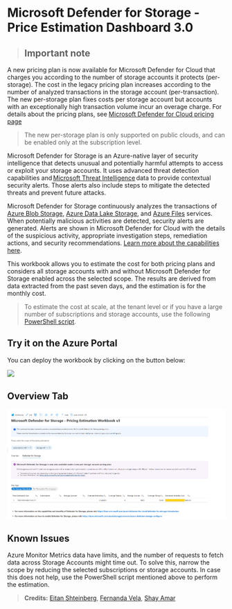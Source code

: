 # Microsoft Defender for Storage - Price Estimation Dashboard 3.0

> ## Important note
>  
A new pricing plan is now available for Microsoft Defender for Cloud that charges you according to the number of storage accounts it protects (per-storage). The cost in the legacy pricing plan increases according to the number of analyzed transactions in the storage account (per-transaction). The new per-storage plan fixes costs per storage account but accounts with an exceptionally high transaction volume incur an overage charge. For details about the pricing plans, see [Microsoft Defender for Cloud pricing page](https://azure.microsoft.com/pricing/details/defender-for-cloud/)

> The new per-storage plan is only supported on public clouds, and can be enabled only at the subscription level.

Microsoft Defender for Storage is an Azure-native layer of security intelligence that detects unusual and potentially harmful attempts to access or exploit your storage accounts. It uses advanced threat detection capabilities and [Microsoft Threat Intelligence](https://go.microsoft.com/fwlink/?linkid=2128684) data to provide contextual security alerts. Those alerts also include steps to mitigate the detected threats and prevent future attacks.

Microsoft Defender for Storage continuously analyzes the transactions of [Azure Blob Storage](https://azure.microsoft.com/services/storage/blobs/), [Azure Data Lake Storage](https://azure.microsoft.com/services/storage/data-lake-storage/), and [Azure Files](https://azure.microsoft.com/services/storage/files/) services. When potentially malicious activities are detected, security alerts are generated. Alerts are shown in Microsoft Defender for Cloud with the details of the suspicious activity, appropriate investigation steps, remediation actions, and security recommendations. [Learn more about the capabilities here](https://docs.microsoft.com/azure/security-center/defender-for-storage-introduction).

This workbook allows you to estimate the cost for both pricing plans and considers all storage accounts with and without Microsoft Defender for Storage enabled across the selected scope. 
The results are derived from data extracted from the past seven days, and the estimation is for the monthly cost.

>To estimate the cost at scale, at the tenant level or if you have a large number of subscriptions and storage accounts, use the following [PowerShell script](https://github.com/Azure/Microsoft-Defender-for-Cloud/tree/main/Powershell%20scripts/Storage%20Price%20Estimation%20Script).

## Try it on the Azure Portal
You can deploy the workbook by clicking on the button below:

<a href="https://portal.azure.com/#create/Microsoft.Template/uri/https%3A%2F%2Fraw.githubusercontent.com%2FAzure%2FMicrosoft-Defender-for-Cloud%2Fmain%2FWorkbooks%2FMicrosoft%20Defender%20for%20Storage%20Price%20Estimation%2FArmTemplateV3.json" target="_blank"><img src="https://aka.ms/deploytoazurebutton"/></a>

## Overview Tab
![Image of OverviewTab](D4Storage-New-Pricing-Estimation.png)

## Known Issues

Azure Monitor Metrics data have limits, and the number of requests to fetch data across Storage Accounts might time out. To solve this, narrow the scope by reducing the selected subscriptions or storage accounts. In case this does not help, use the PowerShell script mentioned above to perform the estimation.



> **Credits:** [Eitan Shteinberg](https://www.linkedin.com/in/eitan-shteinberg/), [Fernanda Vela](https://www.linkedin.com/in/mfvelah/), [Shay Amar](https://www.linkedin.com/in/shay-amar/)
